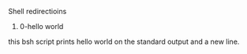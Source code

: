 Shell redirectioins

1. 0-hello world

this bsh script prints hello world on the standard output and a new line.
